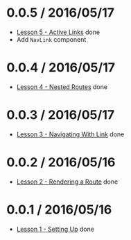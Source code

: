 0.0.5 / 2016/05/17
==================

  * [Lesson 5 - Active Links](https://github.com/reactjs/react-router-tutorial/tree/master/lessons/05-active-links) done
  * Add `NavLink` component

0.0.4 / 2016/05/17
==================

  * [Lesson 4 - Nested Routes](https://github.com/reactjs/react-router-tutorial/tree/master/lessons/04-nested-routes) done

0.0.3 / 2016/05/17
==================

  * [Lesson 3 - Navigating With Link](https://github.com/reactjs/react-router-tutorial/tree/master/lessons/03-navigating-with-link) done

0.0.2 / 2016/05/16
==================

  * [Lesson 2 - Rendering a Route](https://github.com/reactjs/react-router-tutorial/tree/master/lessons/02-rendering-a-route) done

0.0.1 / 2016/05/16
==================

  * [Lesson 1 - Setting Up](https://github.com/reactjs/react-router-tutorial/tree/master/lessons/01-setting-up) done
